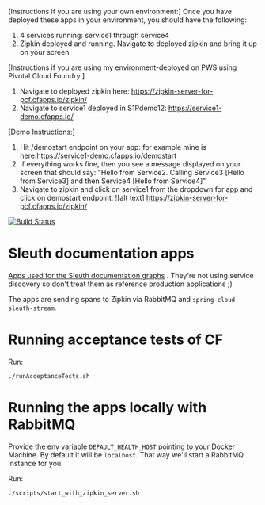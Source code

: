 [Instructions if you are using your own environment:]
Once you have deployed these apps in your environment, you should have the following:
1. 4 services running: service1 through service4
2. Zipkin deployed and running. Navigate to deployed zipkin and bring it up on your screen.

[Instructions if you are using my environment-deployed on PWS using Pivotal Cloud Foundry:]

1. Navigate to deployed zipkin here: https://zipkin-server-for-pcf.cfapps.io/zipkin/
2. Navigate to service1 deployed in S1Pdemo12: https://service1-demo.cfapps.io/

[Demo Instructions:]
1. Hit /demostart endpoint on your app: for example mine is here:https://service1-demo.cfapps.io/demostart
2. If everything works fine, then you see a message displayed on your screen that should say: "Hello from Service2. Calling Service3 [Hello from Service3] and then Service4 [Hello from Service4]"
3. Navigate to zipkin and click on service1 from the dropdown for app and click on demostart endpoint.
![alt text] https://zipkin-server-for-pcf.cfapps.io/zipkin/







[![Build Status](https://travis-ci.org/spring-cloud-samples/sleuth-documentation-apps.svg)](https://travis-ci.org/spring-cloud-samples/sleuth-documentation-apps)

# Sleuth documentation apps

[Apps used for the Sleuth documentation graphs](http://cloud.spring.io/spring-cloud-sleuth/spring-cloud-sleuth.html) . They're not using
service discovery so don't treat them as reference production applications ;)

The apps are sending spans to Zipkin via RabbitMQ and `spring-cloud-sleuth-stream`.

# Running acceptance tests of CF

Run:

```
./runAcceptanceTests.sh
```

# Running the apps locally with RabbitMQ

Provide the env variable `DEFAULT_HEALTH_HOST` pointing to your Docker Machine. By default it will be `localhost`.
That way we'll start a RabbitMQ instance for you.

Run:

```
./scripts/start_with_zipkin_server.sh
```

